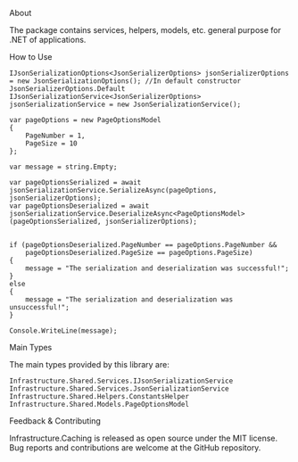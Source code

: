 About

The package contains services, helpers, models, etc. general purpose for .NET of applications.

How to Use

    IJsonSerializationOptions<JsonSerializerOptions> jsonSerializerOptions = new JsonSerializationOptions(); //In default constructor JsonSerializerOptions.Default
    IJsonSerializationService<JsonSerializerOptions> jsonSerializationService = new JsonSerializationService();

    var pageOptions = new PageOptionsModel
    {
        PageNumber = 1,
        PageSize = 10
    };

    var message = string.Empty;

    var pageOptionsSerialized = await jsonSerializationService.SerializeAsync(pageOptions, jsonSerializerOptions);
    var pageOptionsDeserialized = await jsonSerializationService.DeserializeAsync<PageOptionsModel>(pageOptionsSerialized, jsonSerializerOptions);


    if (pageOptionsDeserialized.PageNumber == pageOptions.PageNumber &&
        pageOptionsDeserialized.PageSize == pageOptions.PageSize)
    {
        message = "The serialization and deserialization was successful!";
    }
    else
    {
        message = "The serialization and deserialization was unsuccessful!";
    }

    Console.WriteLine(message);
    
 
Main Types

The main types provided by this library are:

    Infrastructure.Shared.Services.IJsonSerializationService
    Infrastructure.Shared.Services.JsonSerializationService
    Infrastructure.Shared.Helpers.ConstantsHelper
    Infrastructure.Shared.Models.PageOptionsModel


Feedback & Contributing

Infrastructure.Caching is released as open source under the MIT license. Bug reports and contributions are welcome at the GitHub repository.
